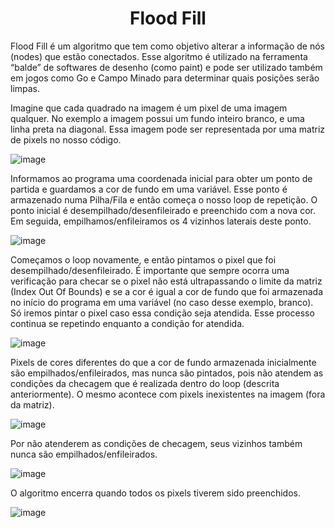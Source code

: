<h1 align="center"> Flood Fill </h1>

<p>Flood Fill é um algoritmo que tem como objetivo alterar a
informação de nós (nodes) que estão conectados. Esse algoritmo é utilizado na ferramenta “balde”
de softwares de desenho (como paint) e pode ser utilizado também em jogos como Go e Campo
Minado para determinar quais posições serão limpas.</p>

<p>Imagine que cada quadrado na imagem é um pixel de uma imagem qualquer. No exemplo a
imagem possui um fundo inteiro branco, e uma linha preta na diagonal. Essa imagem pode ser
representada por uma matriz de pixels no nosso código.</p>

![image](https://github.com/elvisclaudino/flood-fill-java/assets/102040112/f89def05-4715-4fe5-ae45-4cdb9fe857a7)

<p>Informamos ao programa uma coordenada inicial para obter um ponto de partida e guardamos a
cor de fundo em uma variável. Esse ponto é armazenado numa Pilha/Fila e então começa o nosso
loop de repetição. O ponto inicial é desempilhado/desenfileirado e preenchido com a nova cor.
Em seguida, empilhamos/enfileiramos os 4 vizinhos laterais deste ponto.
</p>

![image](https://github.com/elvisclaudino/flood-fill-java/assets/102040112/5326710c-7bc1-4dcb-a730-d9f34b6b1d78)

<p>Começamos o loop novamente, e então pintamos o pixel que foi desempilhado/desenfileirado. É
importante que sempre ocorra uma verificação para checar se o pixel não está ultrapassando o
limite da matriz (Index Out Of Bounds) e se a cor é igual a cor de fundo que foi armazenada no
início do programa em uma variável (no caso desse exemplo, branco). Só iremos pintar o pixel
caso essa condição seja atendida. Esse processo continua se repetindo enquanto a condição for
atendida.
</p>

![image](https://github.com/elvisclaudino/flood-fill-java/assets/102040112/0e6bfc05-7c31-4d84-85b2-dd33a42199f5)

<p>Pixels de cores diferentes do que a cor de fundo armazenada inicialmente são
empilhados/enfileirados, mas nunca são pintados, pois não atendem as condições da checagem
que é realizada dentro do loop (descrita anteriormente). O mesmo acontece com pixels
inexistentes na imagem (fora da matriz).</p>

![image](https://github.com/elvisclaudino/flood-fill-java/assets/102040112/f8c7731d-7d2e-4182-bbcb-40362c2e26c4)

<p>Por não atenderem as condições de checagem, seus vizinhos também nunca são
empilhados/enfileirados.
</p>

![image](https://github.com/elvisclaudino/flood-fill-java/assets/102040112/62160217-a5f7-45ca-8854-54ea168e1901)

<p>O algoritmo encerra quando todos os pixels tiverem sido preenchidos.</p>

![image](https://github.com/elvisclaudino/flood-fill-java/assets/102040112/04cccef3-8152-4e0a-9de0-b84f9131f089)





